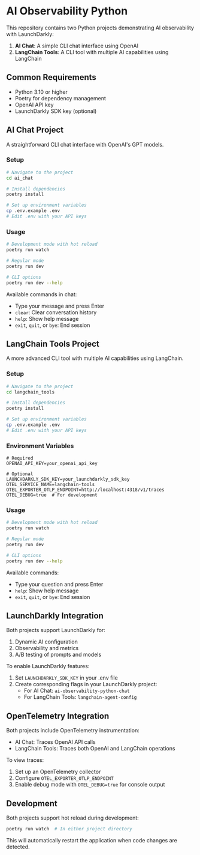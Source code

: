 # AI Observability Python

This repository contains two Python projects demonstrating AI observability with LaunchDarkly:

1. **AI Chat**: A simple CLI chat interface using OpenAI
2. **LangChain Tools**: A CLI tool with multiple AI capabilities using LangChain

## Common Requirements

- Python 3.10 or higher
- Poetry for dependency management
- OpenAI API key
- LaunchDarkly SDK key (optional)

## AI Chat Project

A straightforward CLI chat interface with OpenAI's GPT models.

### Setup
```bash
# Navigate to the project
cd ai_chat

# Install dependencies
poetry install

# Set up environment variables
cp .env.example .env
# Edit .env with your API keys
```

### Usage
```bash
# Development mode with hot reload
poetry run watch

# Regular mode
poetry run dev

# CLI options
poetry run dev --help
```

Available commands in chat:
- Type your message and press Enter
- `clear`: Clear conversation history
- `help`: Show help message
- `exit`, `quit`, or `bye`: End session

## LangChain Tools Project

A more advanced CLI tool with multiple AI capabilities using LangChain.

### Setup
```bash
# Navigate to the project
cd langchain_tools

# Install dependencies
poetry install

# Set up environment variables
cp .env.example .env
# Edit .env with your API keys
```

### Environment Variables
```env
# Required
OPENAI_API_KEY=your_openai_api_key

# Optional
LAUNCHDARKLY_SDK_KEY=your_launchdarkly_sdk_key
OTEL_SERVICE_NAME=langchain-tools
OTEL_EXPORTER_OTLP_ENDPOINT=http://localhost:4318/v1/traces
OTEL_DEBUG=true  # For development
```

### Usage
```bash
# Development mode with hot reload
poetry run watch

# Regular mode
poetry run dev

# CLI options
poetry run dev --help
```

Available commands:
- Type your question and press Enter
- `help`: Show help message
- `exit`, `quit`, or `bye`: End session

## LaunchDarkly Integration

Both projects support LaunchDarkly for:
1. Dynamic AI configuration
2. Observability and metrics
3. A/B testing of prompts and models

To enable LaunchDarkly features:
1. Set `LAUNCHDARKLY_SDK_KEY` in your .env file
2. Create corresponding flags in your LaunchDarkly project:
   - For AI Chat: `ai-observability-python-chat`
   - For LangChain Tools: `langchain-agent-config`

## OpenTelemetry Integration

Both projects include OpenTelemetry instrumentation:
- AI Chat: Traces OpenAI API calls
- LangChain Tools: Traces both OpenAI and LangChain operations

To view traces:
1. Set up an OpenTelemetry collector
2. Configure `OTEL_EXPORTER_OTLP_ENDPOINT`
3. Enable debug mode with `OTEL_DEBUG=true` for console output

## Development

Both projects support hot reload during development:
```bash
poetry run watch  # In either project directory
```

This will automatically restart the application when code changes are detected.